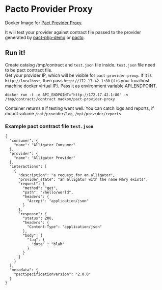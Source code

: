 # Pacto Provider Proxy

Docker Image for [Pact Provider Proxy](https://github.com/bethesque/pact-mock_service).

It will test your provider against contract file passed to the provider generated by [pact-php-demo](https://github.com/mopoke/pact-php-demo) or [pacto](https://github.com/thoughtworks/pacto).

## Run it!

Create catalog /tmp/contract and `test.json` file inside. `test.json` file need to be pact contract file.  
Get your provider IP, which will be visible for `pact-provider-proxy`. If it is `http://localhost`, 
then pass `http://172.17.42.1:80` (it is your localhost machine docker virtual IP).
Pass it as environment variable API_ENDPOINT. 

    docker run -t -e API_ENDPOINT="http://172.17.42.1:80" -v /tmp/contract:/contract madkom/pact-provider-proxy
    
Container returns `0` if testing went well. 
You can catch logs and reports, if mount volume `/opt/provider/log`, `/opt/provider/reports`



### Example pact contract file `test.json`
        
    {
      "consumer": {
        "name": "Alligator Consumer"
      },
      "provider": {
        "name": "Alligator Provider"
      },
      "interactions": [
        {
          "description": "a request for an alligator",
          "provider_state": "an alligator with the name Mary exists",
          "request": {
            "method": "get",
            "path": "/hello/world",
            "headers": {
              "Accept": "application/json"
            }
          },
          "response": {
            "status": 200,
            "headers": {
              "Content-Type": "application/json"
            },
            "body": {
              "faq": {
                "data" : "blah"
              }
            }
          }
        }
      ],
      "metadata": {
        "pactSpecificationVersion": "2.0.0"
      }
    }
    
